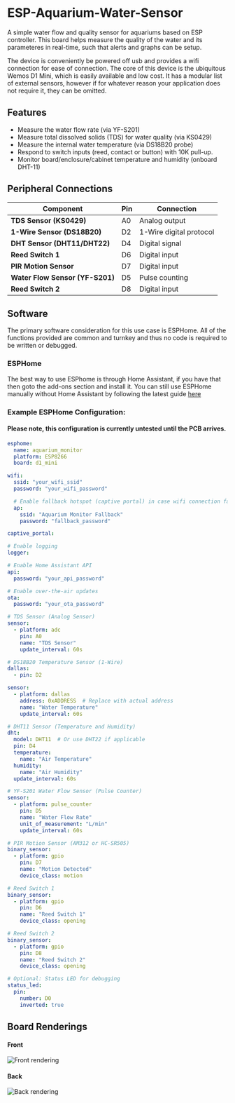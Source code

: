 # ESP-Aquarium-Water-Sensor

A simple water flow and quality sensor for aquariums based on ESP controller. 
This board helps measure the quality of the water and its parameteres in real-time, such that alerts and graphs can be setup.

The device is conveniently be powered off usb and provides a wifi connection for ease of connection.
The core of this device is the ubiquitous Wemos D1 Mini, which is easily available and low cost.
It has a modular list of external sensors, however if for whatever reason your application does not require it, they can be omitted.

## Features

* Measure the water flow rate (via YF-S201)
* Measure total dissolved solids (TDS) for water quality (via KS0429)
* Measure the internal water temperature (via DS18B20 probe)
* Respond to switch inputs (reed, contact or button) with 10K pull-up.
* Monitor board/enclosure/cabinet temperature and humidity (onboard DHT-11)

## Peripheral Connections

| **Component**         | **Pin**     | **Connection**    |
|-----------------------|-------------|-------------------|
| **TDS Sensor (KS0429)** | A0          | Analog output      |
| **1-Wire Sensor (DS18B20)** | D2          | 1-Wire digital protocol |
| **DHT Sensor (DHT11/DHT22)** | D4          | Digital signal     |
| **Reed Switch 1**      | D6          | Digital input      |
| **PIR Motion Sensor**  | D7          | Digital input      |
| **Water Flow Sensor (YF-S201)** | D5          | Pulse counting     |
| **Reed Switch 2**      | D8          | Digital input      |

## Software

The primary software consideration for this use case is ESPHome.
All of the functions provided are common and turnkey and thus no code is required to be written or debugged.

### ESPHome

The best way to use ESPhome is through Home Assistant, if you have that then goto the add-ons section and install it.
You can still use ESPHome manually without Home Assistant by following the latest guide [here](https://esphome.io/guides/installing_esphome.html)
### Example ESPHome Configuration:
#### Please note, this configuration is currently untested until the PCB arrives.

```YAML
esphome:
  name: aquarium_monitor
  platform: ESP8266
  board: d1_mini

wifi:
  ssid: "your_wifi_ssid"
  password: "your_wifi_password"

  # Enable fallback hotspot (captive portal) in case wifi connection fails
  ap:
    ssid: "Aquarium Monitor Fallback"
    password: "fallback_password"

captive_portal:

# Enable logging
logger:

# Enable Home Assistant API
api:
  password: "your_api_password"

# Enable over-the-air updates
ota:
  password: "your_ota_password"

# TDS Sensor (Analog Sensor)
sensor:
  - platform: adc
    pin: A0
    name: "TDS Sensor"
    update_interval: 60s

# DS18B20 Temperature Sensor (1-Wire)
dallas:
  - pin: D2

sensor:
  - platform: dallas
    address: 0xADDRESS  # Replace with actual address
    name: "Water Temperature"
    update_interval: 60s

# DHT11 Sensor (Temperature and Humidity)
dht:
  model: DHT11  # Or use DHT22 if applicable
  pin: D4
  temperature:
    name: "Air Temperature"
  humidity:
    name: "Air Humidity"
  update_interval: 60s

# YF-S201 Water Flow Sensor (Pulse Counter)
sensor:
  - platform: pulse_counter
    pin: D5
    name: "Water Flow Rate"
    unit_of_measurement: "L/min"
    update_interval: 60s

# PIR Motion Sensor (AM312 or HC-SR505)
binary_sensor:
  - platform: gpio
    pin: D7
    name: "Motion Detected"
    device_class: motion

# Reed Switch 1
binary_sensor:
  - platform: gpio
    pin: D6
    name: "Reed Switch 1"
    device_class: opening

# Reed Switch 2
binary_sensor:
  - platform: gpio
    pin: D8
    name: "Reed Switch 2"
    device_class: opening

# Optional: Status LED for debugging
status_led:
  pin:
    number: D0
    inverted: true

```

## Board Renderings

#### Front

![Front rendering](Front.png)

#### Back

![Back rendering](Back.png)
